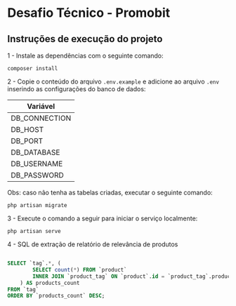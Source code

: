 # Desafio Técnico - Promobit

## Instruções de execução do projeto

1 - Instale as dependências com o seguinte comando:

```shell script
composer install
```

2 - Copie o conteúdo do arquivo `.env.example` e adicione ao arquivo `.env` inserindo as configurações do banco de dados:

| Variável      |
| ------------- |
| DB_CONNECTION |
| DB_HOST       |
| DB_PORT       |
| DB_DATABASE   |
| DB_USERNAME   |
| DB_PASSWORD   |

Obs: caso não tenha as tabelas criadas, executar o seguinte comando:

```shell script
php artisan migrate
```

3 - Execute o comando a seguir para iniciar o serviço localmente:

```shell script
php artisan serve
```

4 - SQL de extração de relatório de relevância de produtos

```SQL

SELECT `tag`.*, (
        SELECT count(*) FROM `product`
        INNER JOIN `product_tag` ON `product`.id = `product_tag`.product_id WHERE `tag`.id = `product_tag`.tag_id
    ) AS products_count
FROM `tag`
ORDER BY `products_count` DESC;

```
